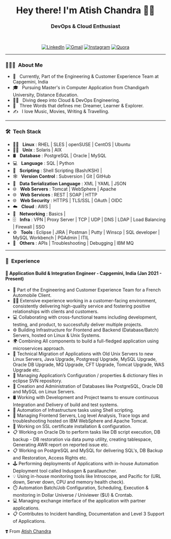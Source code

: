 <h1 align="center"> Hey there! I'm Atish Chandra 👨‍💻 </h1>

<h3 align="center">  DevOps & Cloud Enthusiast </h3> <br>

<p align="center"> 
<a href="https://www.linkedin.com/in/atishchandra/"><img alt="LinkedIn" src="https://img.shields.io/badge/LinkedIn-Let's%20Connect-blue"></a>
<a href="mailto:atishchandra2000@gmail.com"><img alt="Gmail" src="https://img.shields.io/badge/Gmail-Shoot%20%20me%20a%20Mail-red"></a>
<a href="https://www.instagram.com/theatishmishra/"><img alt="Instagram" src="https://img.shields.io/badge/Instagram-Let's%20Chat-orange"></a>
<a href="https://www.quora.com/profile/Atish-Chandra-5"><img alt="Quora" src="https://img.shields.io/badge/Quora-Ask%20n%20Answer-lightgrey"></a>
</p>

---------------------------------------------------------------------------------------------------------------------------------------------------------------------------------

<h3> 👨🏻‍💻 &nbsp;About Me </h3>

- 🤔 &nbsp; Currently, Part of the Engineering & Customer Experience Team at Capgemini, India
- 🎓 &nbsp; Pursuing Master's in Computer Application from Chandigarh University, Distance Education.
- 🧑‍💻 &nbsp; Diving deep into Cloud & DevOps Engineering.
- 👦 &nbsp; Three Words that defines me: Dreamer, Learner & Explorer.
- ✍️ &nbsp; I love Music, Movies, Writing & Travelling.

---------------------------------------------------------------------------------------------------------------------------------------------------------------------------------

<h3> 🛠 &nbsp;Tech Stack</h3>

- 🧑‍💻 &nbsp; **Linux** : RHEL | SLES | openSUSE | CentOS | Ubuntu
- 🧑‍💻 &nbsp; **Unix**  : Solaris | AIX
- 🛢 &nbsp; **Database** : PostgreSQL | Oracle | MySQL
- 💻 &nbsp; **Language** : SQL | Python
- 📜 &nbsp; **Scripting** : Shell Scripting (Bash/KSH) |
- 🕸️ &nbsp; **Version Control** : Subversion | Git | GitHub
- 📜 &nbsp; **Data Serialization Language** : XML | YAML | JSON
- 🌐 &nbsp; **Web Servers** : Tomcat | WebSphere | Apache
- 🌐 &nbsp; **Web Services** : REST | SOAP | HTTP  
- 🌐 &nbsp; **Web Security** : HTTPS | TLS/SSL | OAuth | OIDC
- ☁️ &nbsp; **Cloud** : AWS |
- 📶 &nbsp; **Networking** : Basics |
- 🗄️ &nbsp; **Infra** : VPN | Proxy Server | TCP | UDP | DNS | LDAP | Load Balancing | Firewall | SSO
- ⚙️ &nbsp; **Tools** : Eclipse | JIRA | Postman | Putty | Winscp | SQL developer | MySQL Workbench | PGAdmin | ITIL
- 🔧 &nbsp; **Others** : APIs | Troubleshooting | Debugging | IBM MQ

---------------------------------------------------------------------------------------------------------------------------------------------------------------------------------

<h3> 💼 &nbsp;Experience</h3>

#### 🏢 Application Build & Integration Engineer - Capgemini, India (Jan 2021 - Present)

- 🏢 Part of the Engineering and Customer Experience Team for a French Automobile Client.
- 👨‍💻 Extensive experience working in a customer-facing environment, consistently delivering high-quality service and fostering positive relationships with clients and customers.
- 💻 Collaborating with cross-functional teams including development, testing, and product, to successfully deliver multiple projects.
- ⚙️ Building Infrastructure for Frontend and Backend (Database/Batch) Servers, hosted on Linux & Unix Systems.
- 🌍 Combining All components to build a full-fledged application using microservices approach.
- 🔧 Technical Migration of Applications with Old Unix Servers to new Linux Servers, Java Upgrade, Postgresql Upgrade, MySQL Upgrade, Oracle DB Upgrade, MQ Upgrade, CFT Upgrade, Tomcat Upgrade, WAS Upgrade etc.
- 🔗 Managing Application’s Configuration / properties & dictionary files in eclipse SVN repository.
- 💬 Creation and Administration of Databases like PostgreSQL, Oracle DB and MySQL on Linux Servers.
- 🛢  Working with Development and Project teams to ensure continuous Integration and Delivery of build and test systems.
- 💜 Automation of Infrastructure tasks using Shell scripting.
- 🏢 Managing Frontend Servers, Log level Analysis, Trace logs and troubleshooting hosted on IBM WebSphere and Apache Tomcat.
- 🔧 Working on SSL certificate installation & configuration.
- 📋 Working on Oracle Db to perform tasks like DB script execution, DB backup - DB restoration via data pump utility, creating tablespace, Generating AWR report on reported issue etc.
- 📋 Working on PostgreSQL and MySQL for delivering SQL's, DB Backup and Restoration, Access Rights etc.
- 🕹️ Performing deployments of Applications with in-house Automation Deployment tool called Indusgen & parallauncher.
- 💡 Using in-house monitoring tools like Introscope, and Pacific for (URL down, Server down, CPU and memory health check).
- ⏱️ Automation Batch/Job Configuration, Scheduling, Execution & monitoring in Dollar Universe / Univiewer ($U) & Crontab.
- 💻 Managing exchange interface of the application with partner applications.
- 📋 Contributes to Incident handling, Documentation and Level 3 Support of Applications.

❣️ From [Atish Chandra](https://github.com/atishchandra)
